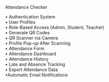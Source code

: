 Attendance Checker <br>

• Authentication System <br>
• User Profiles <br>
• Role-Based Access  (Admin, Student, Teacher) <br>
• Generate QR Codes <br>
• QR Scanner via Camera <br>
• Profile Pop-up After Scanning <br>
• Attendance Form <br>
• Attendance Dashboard<br>
• Attendance History<br>
• Late and Absence Tracking<br>
• Export Attendance Data<br>
•Automatic Email Notifications<br>


 
